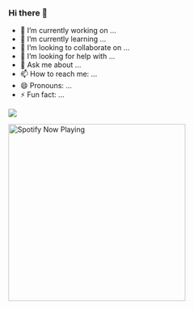 ### Hi there 👋


- 🔭 I’m currently working on ...
- 🌱 I’m currently learning ...
- 👯 I’m looking to collaborate on ...
- 🤔 I’m looking for help with ...
- 💬 Ask me about ...
- 📫 How to reach me: ...
- 😄 Pronouns: ...
- ⚡ Fun fact: ...


<p align="center">
  
  <a href="https://twitter.com/404death"><img src="https://img.shields.io/twitter/follow/taikkyi_thar?style=for-the-badge&logo=twitter&logoColor=ffffff&labelColor=1a1a1a&color=802000"></a>
  
  <a href="https://open.spotify.com/user/cdf2r8sqqpf2ftwcqrnem8j0r" target="_blank"><img src="https://now-playing-on-spotify.vercel.app/api/spotify" alt="Spotify Now Playing" width="350"/></a>
</p>
<p align="center">
